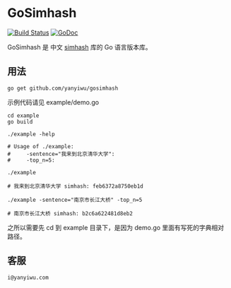 # GoSimhash

[![Build Status](https://travis-ci.org/yanyiwu/gosimhash.png?branch=master)](https://travis-ci.org/yanyiwu/gosimhash) 
[![GoDoc](https://godoc.org/github.com/yanyiwu/gosimhash?status.svg)](https://godoc.org/github.com/yanyiwu/gosimhash)

GoSimhash 是 中文 [simhash] 库的 Go 语言版本库。

## 用法

```
go get github.com/yanyiwu/gosimhash
```

示例代码请见 example/demo.go

```
cd example
go build

./example -help

# Usage of ./example:
#     -sentence="我来到北京清华大学":
#     -top_n=5:

./example

# 我来到北京清华大学 simhash: feb6372a8750eb1d

./example -sentence="南京市长江大桥" -top_n=5

# 南京市长江大桥 simhash: b2c6a622481d8eb2
```

之所以需要先 cd 到 example 目录下，是因为 demo.go 里面有写死的字典相对路径。

## 客服

```
i@yanyiwu.com
```

[simhash]:http://github.com/yanyiwu/simhash
